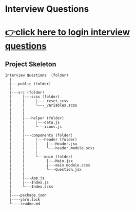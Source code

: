 <h1>Interview Questions<h1>

[👉click here to login interview questions](https://interview-questions-1.netlify.app/)

<h2>Project Skeleton</h2>

```
Interview Questions  (folder)
  |          
  |---public (folder)
  |
  |---src (folder)   
  |     |---scss (folder)
  |     |     |---_reset.scss
  |     |     └---_variables.scss
  |     |    
  |     |  
  |     |---helper (folder)
  |     |     |---data.js  
  |     |     └---icons.js 
  |     |  
  |     |---components (folder)
  |     |     |---header (folder)
  |     |     |    |---Header.jsx
  |     |     |    └---header.module.scss
  |     |     |    
  |     |     └---main (folder)
  |     |          |---Main.jsx
  |     |          |---main.module.scss
  |     |          └---Question.jsx
  |     |
  |     |---App.js
  |     |---Index.js
  |     └---Index.scss
  |         
  |----package.json
  |----yarn.lock
  └----readme.md 
```
